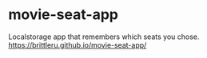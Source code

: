 # movie-seat-app

Localstorage app that remembers which seats you chose.
https://brittleru.github.io/movie-seat-app/
